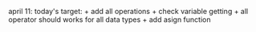 april 11:
today's target:
    + add all operations
    + check variable getting
    + all operator should works for all data types
    + add asign function